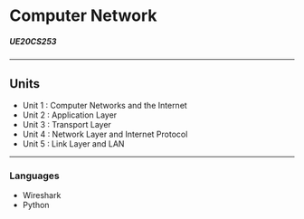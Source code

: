 # Computer Network
##### UE20CS253

<hr>

## Units
- Unit 1 : Computer Networks and the Internet
- Unit 2 : Application Layer
- Unit 3 : Transport Layer
- Unit 4 : Network Layer and Internet Protocol
- Unit 5 : Link Layer and LAN

<hr>

### Languages
- Wireshark
- Python
